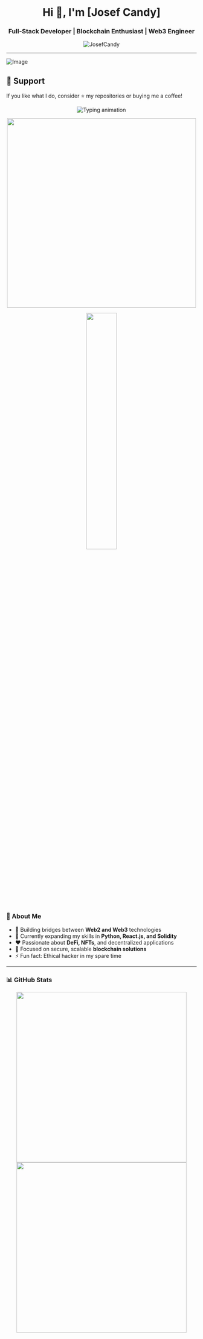 <h1 align="center">Hi 👋, I'm [Josef Candy]</h1>
<h3 align="center">Full-Stack Developer | Blockchain Enthusiast | Web3 Engineer</h3>

<p align="center">
  <img src="https://komarev.com/ghpvc/?username=JosefCandy&label=Profile%20views&color=0e75b6&style=flat" alt="JosefCandy" />
</p>

---
![Image](https://github.com/user-attachments/assets/0783f41b-4e5e-4d4b-a81d-617854766701)



## 💖 Support

If you like what I do, consider ⭐ my repositories or buying me a coffee!

<p align="center">
  <img src="https://readme-typing-svg.herokuapp.com?font=Fira+Code&size=24&pause=1000&color=00F700&width=435&lines=Full-Stack+Developer;Blockchain+%26+Web3+Engineer;Open+Source+Contributor" alt="Typing animation" />
</p>

<p align="center">
  <img src="https://media.giphy.com/media/qgQUggAC3Pfv687qPC/giphy.gif" width="500" />
</p>

<p align="center">
  <img src="https://github-readme-stats.vercel.app/api/top-langs/?username=JosefCandy&layout=compact&theme=radical" width="40%" />
</p>



### 🧳 About Me


- 🔗 Building bridges between **Web2 and Web3** technologies  
- 🔭 Currently expanding my skills in **Python, React.js, and Solidity**  
- ❤️ Passionate about **DeFi, NFTs**, and decentralized applications  
- 🔐 Focused on secure, scalable **blockchain solutions**  
- ⚡ Fun fact: Ethical hacker in my spare time

---

### 📊 GitHub Stats

<p align="center">
  <img src="https://github-readme-stats.vercel.app/api?username=JosefCandy&show_icons=true&theme=radical" width="450"/>
  <img src="https://github-readme-streak-stats.herokuapp.com/?user=JosefCandy&theme=radical" width="450"/>
</p>



